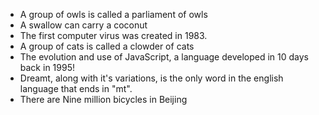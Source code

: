 - A group of owls is called a parliament of owls
- A swallow can carry a coconut
- The first computer virus was created in 1983.
- A group of cats is called a clowder of cats
- The evolution and use of JavaScript, a language developed in 10 days back in 1995!
- Dreamt, along with it's variations, is the only word in the english language that ends in "mt".
- There are Nine million bicycles in Beijing
